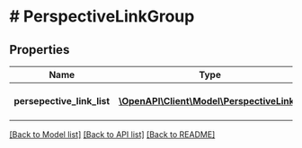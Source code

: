 # # PerspectiveLinkGroup

## Properties

Name | Type | Description | Notes
------------ | ------------- | ------------- | -------------
**persepective_link_list** | [**\OpenAPI\Client\Model\PerspectiveLink[]**](PerspectiveLink.md) | List of all the perspectives for a query. | [optional]

[[Back to Model list]](../../README.md#models) [[Back to API list]](../../README.md#endpoints) [[Back to README]](../../README.md)
